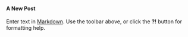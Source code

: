 <!--
title: Testing Out New File Creation
date: 2017-05-20
-->

#### A New Post

Enter text in [Markdown](http://daringfireball.net/projects/markdown/). Use the toolbar above, or click the **?!** button for formatting help.
